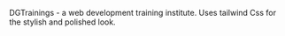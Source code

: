 DGTrainings - a web development training institute.
 Uses tailwind Css for the stylish and polished look.

